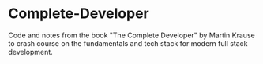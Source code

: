 # Complete-Developer

Code and notes from the book "The Complete Developer" by Martin Krause to crash course on the fundamentals and tech stack for modern full stack development. 
